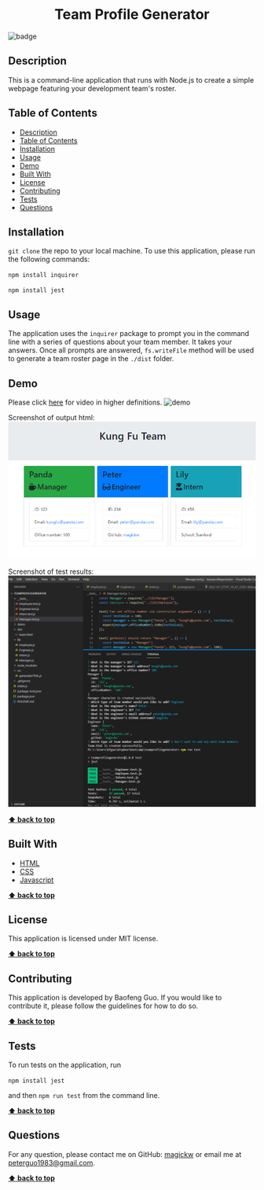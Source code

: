 
  <h1 align="center">Team Profile Generator</h1>
  
![badge](https://img.shields.io/badge/license-MIT-blue.svg)

## Description
This is a command-line application that runs with Node.js to create a simple webpage featuring your development team's roster.

## Table of Contents
- [Description](#description)
- [Table of Contents](#table-of-contents)
- [Installation](#installation)
- [Usage](#usage)
- [Demo](#demo)
- [Built With](#built-with)
- [License](#license)
- [Contributing](#contributing)
- [Tests](#tests)
- [Questions](#questions)

## Installation
`git clone` the repo to your local machine. To use this application, please run the following commands:

`npm install inquirer`

`npm install jest`

## Usage
The application uses the `inquirer` package to prompt you in the command line with a series of questions about your team member. It takes your answers. Once all prompts are answered, `fs.writeFile` method will be used to generate a team roster page in the `./dist` folder.

## Demo
Please click <a href="https://watch.screencastify.com/v/jgiuyhTxTolE8xgtpxgU">here</a> for video in higher definitions.
<img src="demo/demo.gif" alt="demo" />

Screenshot of output html:
<img src="demo/screenshot.png" alt="screenshot" />

Screenshot of test results:
<img src="demo/test.png" alt="screenshot" />

**[⬆ back to top](#table-of-contents)**

## Built With

* [HTML](https://developer.mozilla.org/en-US/docs/Web/HTML)
* [CSS](https://developer.mozilla.org/en-US/docs/Web/CSS)
* [Javascript](https://developer.mozilla.org/en-US/docs/Web/Javascript)
  
**[⬆ back to top](#table-of-contents)**

## License
This application is licensed under MIT license. 

**[⬆ back to top](#table-of-contents)**

## Contributing
This application is developed by Baofeng Guo. If you would like to contribute it, please follow the guidelines for how to do so.

**[⬆ back to top](#table-of-contents)**

## Tests
To run tests on the application, run

`npm install jest`

and then `npm run test` from the command line.

**[⬆ back to top](#table-of-contents)**

## Questions
For any question, please contact me on GitHub: [magickw](https://github.com/magickw) or email me at peterguo1983@gmail.com.

**[⬆ back to top](#table-of-contents)**

